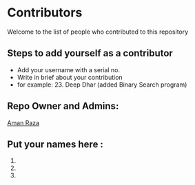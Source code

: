 # Contributors
Welcome to the list of people who contributed to this repository

## Steps to add yourself as a contributor
- Add your username with a serial no.
- Write in brief about your contribution
- for example: 23. Deep Dhar (added Binary Search program)

## Repo Owner and Admins:

[Aman Raza](https://hacktoberfest.digitalocean.com)

## Put your names here :

1.
2.
3.
